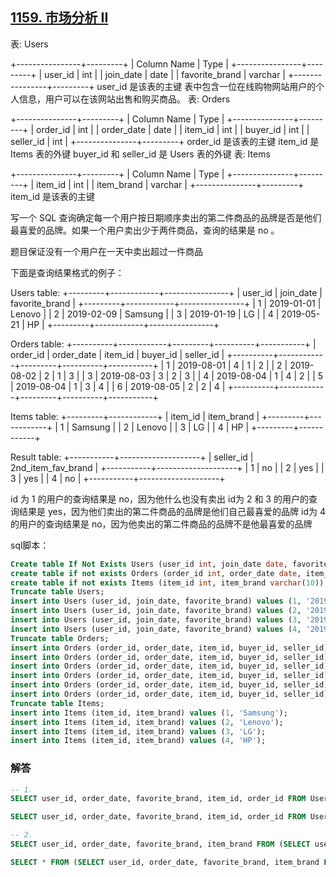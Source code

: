 ## [1159. 市场分析 II](https://leetcode-cn.com/problems/market-analysis-ii/)

表: Users

+----------------+---------+
| Column Name    | Type    |
+----------------+---------+
| user_id        | int     |
| join_date      | date    |
| favorite_brand | varchar |
+----------------+---------+
user_id 是该表的主键
表中包含一位在线购物网站用户的个人信息，用户可以在该网站出售和购买商品。
表: Orders

+---------------+---------+
| Column Name   | Type    |
+---------------+---------+
| order_id      | int     |
| order_date    | date    |
| item_id       | int     |
| buyer_id      | int     |
| seller_id     | int     |
+---------------+---------+
order_id 是该表的主键
item_id 是 Items 表的外键
buyer_id 和 seller_id 是 Users 表的外键
表: Items

+---------------+---------+
| Column Name   | Type    |
+---------------+---------+
| item_id       | int     |
| item_brand    | varchar |
+---------------+---------+
item_id 是该表的主键


写一个 SQL 查询确定每一个用户按日期顺序卖出的第二件商品的品牌是否是他们最喜爱的品牌。如果一个用户卖出少于两件商品，查询的结果是 no 。

题目保证没有一个用户在一天中卖出超过一件商品

下面是查询结果格式的例子：

Users table:
+---------+------------+----------------+
| user_id | join_date  | favorite_brand |
+---------+------------+----------------+
| 1       | 2019-01-01 | Lenovo         |
| 2       | 2019-02-09 | Samsung        |
| 3       | 2019-01-19 | LG             |
| 4       | 2019-05-21 | HP             |
+---------+------------+----------------+

Orders table:
+----------+------------+---------+----------+-----------+
| order_id | order_date | item_id | buyer_id | seller_id |
+----------+------------+---------+----------+-----------+
| 1        | 2019-08-01 | 4       | 1        | 2         |
| 2        | 2019-08-02 | 2       | 1        | 3         |
| 3        | 2019-08-03 | 3       | 2        | 3         |
| 4        | 2019-08-04 | 1       | 4        | 2         |
| 5        | 2019-08-04 | 1       | 3        | 4         |
| 6        | 2019-08-05 | 2       | 2        | 4         |
+----------+------------+---------+----------+-----------+

Items table:
+---------+------------+
| item_id | item_brand |
+---------+------------+
| 1       | Samsung    |
| 2       | Lenovo     |
| 3       | LG         |
| 4       | HP         |
+---------+------------+

Result table:
+-----------+--------------------+
| seller_id | 2nd_item_fav_brand |
+-----------+--------------------+
| 1         | no                 |
| 2         | yes                |
| 3         | yes                |
| 4         | no                 |
+-----------+--------------------+

id 为 1 的用户的查询结果是 no，因为他什么也没有卖出
id为 2 和 3 的用户的查询结果是 yes，因为他们卖出的第二件商品的品牌是他们自己最喜爱的品牌
id为 4 的用户的查询结果是 no，因为他卖出的第二件商品的品牌不是他最喜爱的品牌

sql脚本：

```sql
Create table If Not Exists Users (user_id int, join_date date, favorite_brand varchar(10));
create table if not exists Orders (order_id int, order_date date, item_id int, buyer_id int, seller_id int);
create table if not exists Items (item_id int, item_brand varchar(10));
Truncate table Users;
insert into Users (user_id, join_date, favorite_brand) values (1, '2019-01-01', 'Lenovo');
insert into Users (user_id, join_date, favorite_brand) values (2, '2019-02-09', 'Samsung');
insert into Users (user_id, join_date, favorite_brand) values (3, '2019-01-19', 'LG');
insert into Users (user_id, join_date, favorite_brand) values (4, '2019-05-21', 'HP');
Truncate table Orders;
insert into Orders (order_id, order_date, item_id, buyer_id, seller_id) values (1, '2019-08-01', 4, 1, 2);
insert into Orders (order_id, order_date, item_id, buyer_id, seller_id) values ('2', '2019-08-02', 2, 1, 3);
insert into Orders (order_id, order_date, item_id, buyer_id, seller_id) values ('3', '2019-08-03', 3, 2, 3);
insert into Orders (order_id, order_date, item_id, buyer_id, seller_id) values ('4', '2019-08-04', 1, 4, 2);
insert into Orders (order_id, order_date, item_id, buyer_id, seller_id) values ('5', '2019-08-04', 1, 3, 4);
insert into Orders (order_id, order_date, item_id, buyer_id, seller_id) values ('6', '2019-08-05', 2, 2, 4);
Truncate table Items;
insert into Items (item_id, item_brand) values (1, 'Samsung');
insert into Items (item_id, item_brand) values (2, 'Lenovo');
insert into Items (item_id, item_brand) values (3, 'LG');
insert into Items (item_id, item_brand) values (4, 'HP');
```

### 解答

```sql
-- 1.
SELECT user_id, order_date, favorite_brand, item_id, order_id FROM Users u LEFT JOIN Orders o ON (u.user_id = o.seller_id) GROUP BY user_id, order_date;

SELECT user_id, order_date, favorite_brand, item_id, order_id FROM Users u LEFT JOIN Orders o ON (u.user_id = o.seller_id);

-- 2.
SELECT user_id, order_date, favorite_brand, item_brand FROM (SELECT user_id, order_date, favorite_brand, item_id, order_id FROM Users u LEFT JOIN Orders o ON (u.user_id = o.seller_id)) t1 LEFT JOIN Items i ON (t1.item_id = i.item_id);

SELECT * FROM (SELECT user_id, order_date, favorite_brand, item_brand FROM (SELECT user_id, order_date, favorite_brand, item_id, order_id FROM Users u LEFT JOIN Orders o ON (u.user_id = o.seller_id)) t1 LEFT JOIN Items i ON (t1.item_id = i.item_id)) t2 GROUP BY user_id, order_date;
```

